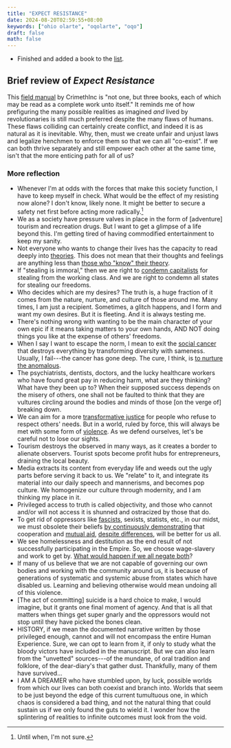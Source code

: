 ```yaml
---
title: "EXPECT RESISTANCE"
date: 2024-08-20T02:59:55+08:00
keywords: ["ohio olarte", "oqolarte", "oqo"]
draft: false
math: false
---
```


- Finished and added a book to the [list](/books).

## Brief review of *Expect Resistance*

This [field manual](https://crimethinc.com/books/expect-resistance) by
CrimethInc is "not one, but three books, each of which may be read as a
complete work unto itself." It reminds me of how prefiguring the many
possible realities as imagined *and* lived by revolutionaries is still
much preferred despite the many flaws of humans. These flaws colliding
can certainly create conflict, and indeed it is as natural as it is
inevitable. Why, then, must we create unfair and unjust laws and
legalize henchmen to enforce them so that we can all "co-exist". If we
can both thrive separately and still empower each other at the same
time, isn't that the more enticing path for all of us?

### More reflection

- Whenever I'm at odds with the forces that make this society function,
  I have to keep myself in check. What would be the effect of my
  resisting now alone? I don't know, likely none. It might be better to
  secure a safety net first before acting more radically.[^resist01]
- We as a society have pressure valves in place in the form of
  [adventure] tourism and recreation drugs. But I want to get a glimpse
  of a life beyond this. I'm getting tired of having commodified
  entertainment to keep my sanity.
- Not everyone who wants to change their lives has the capacity to read
  deeply into [theories](/politics). This does not mean that their
  thoughts and feelings are anything less than
  [those who "know" their theory](/academy).
- If "stealing is immoral," then we are right to [condemn capitalists](/capitalism) for
  stealing from the working class. And we are right to condemn all
  states for stealing our freedoms.
- Who decides which are my desires? The truth is, a huge fraction of it
  comes from the nature, nurture, and culture of those around me. Many
  times, I am just a recipient. Sometimes, a glitch happens, and I form
  and want my own desires. But it is fleeting. And it is always testing
  me.
- There's nothing wrong with wanting to be the main character of your
  own epic if it means taking matters to your own hands, AND NOT doing
  things you like at the expense of others' freedoms.
- When I say I want to escape the norm, I mean to exit the [social cancer](/empire) that destroys everything by transforming diversity with sameness. Usually, I fail---the cancer has gone deep. The cure, I think, is [to nurture the anomalous](/chaos).
- The psychiatrists, dentists, doctors, and the lucky healthcare workers
  who have found great pay in reducing harm, what are they thinking?
  What have they been up to? When their supposed success depends on the
  misery of others, one shall not be faulted to think that they are
  vultures circling around the bodies and minds of those [on the verge
  of] breaking down.
- We can aim for a more [transformative justice](/transformative-justice) for people who refuse to respect
  others' needs. But in a world, ruled by force, this will always be met
  with some form of [violence](/violence). As we defend ourselves,
  let's be careful not to lose our sights.
- Tourism destroys the observed in many ways, as it creates a border to
  alienate observers. Tourist spots become profit hubs for
  entrepreneurs, draining the local beauty.
- Media extracts its content from everyday life and weeds out the ugly
  parts before serving it back to us. We "relate" to it, and integrate
  its material into our daily speech and mannerisms, and becomes pop
  culture. We homogenize our culture through modernity, and I am
  thinking my place in it.
- Privileged access to truth is called objectivity, and those who cannot
  and/or will not access it is shunned and ostracized by those that do.
- To get rid of oppressors like [fascists](/fascism), sexists, statists, etc., in
  our midst, we must obsolete their beliefs [by continuously demonstrating](/prefiguration)
  that cooperation and [mutual aid](/mutual-aid), [despite differences](/community/#living-together-with-differences), will be better
  for us all.
- We see homelessness and destitution as the end result of not
  successfully participating in the Empire. So, we choose
  wage-slavery and work to get by. [What would happen if we all negate both](/anti-work)?
- If many of us believe that we are not capable of governing our own
  bodies and working with the community around us, it is because of
  generations of systematic and systemic abuse from states which have
  disabled us. Learning and believing otherwise would mean undoing all
  of this violence.
- [The act of committing] suicide is a hard choice to make, I would
  imagine, but it grants one final moment of agency. And that is all
  that matters when things get super gnarly and the oppressors would not
  stop until they have picked the bones clean.
- HISTORY, if we mean the documented narrative written by those
  privileged enough, cannot and will not encompass the entire Human
  Experience. Sure, we can opt to learn from it, if only to study what
  the bloody victors have included in the manuscript. But we can also
  learn from the "unvetted" sources---of the mundane, of oral tradition
  and folklore, of the dear-diary's that gather dust. Thankfully, many
  of them have survived...
- I AM A DREAMER who have stumbled upon, by luck, possible worlds from
  which our lives can both coexist and branch into. Worlds that seem to
  be just beyond the edge of this current tumultuous one, in which chaos
  is considered a bad thing, and not the natural thing that could
  sustain us if we only found the guts to wield it. I wonder how the
  splintering of realities to infinite outcomes must look from the void.

[^resist01]: Until when, I'm not sure.
